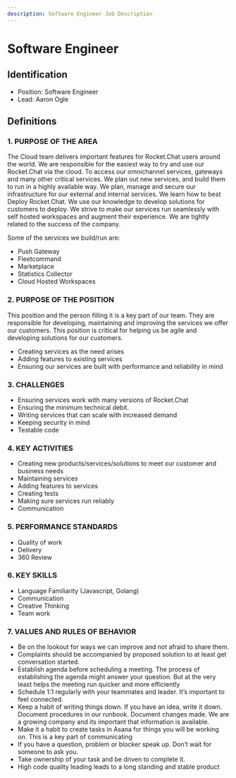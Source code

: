 ```yaml
---
description: Software Engineer Job Description
---
```


# Software Engineer

## Identification

* Position: Software Engineer
* Lead: Aaron Ogle

## Definitions

### 1. PURPOSE OF THE AREA

The Cloud team delivers important features for Rocket.Chat users around the world. We are responsible for the easiest way to try and use our Rocket.Chat via the cloud. To access our omnichannel services, gateways and many other critical services. We plan out new services, and build them to run in a highly available way. We plan, manage and secure our infrastructure for our external and internal services. We learn how to best Deploy Rocket.Chat. We use our knowledge to develop solutions for customers to deploy. We strive to make our services run seamlessly with self hosted workspaces and augment their experience. We are tightly related to the success of the company.

Some of the services we build/run are:

* Push Gateway
* Fleetcommand
* Marketplace
* Statistics Collector
* Cloud Hosted Workspaces

### 2. PURPOSE OF THE POSITION

This position and the person filling it is a key part of our team. They are responsible for developing, maintaining and improving the services we offer our customers. This position is critical for helping us be agile and developing solutions for our customers.

* Creating services as the need arises
* Adding features to existing services
* Ensuring our services are built with performance and reliability in mind

### 3. CHALLENGES

* Ensuring services work with many versions of Rocket.Chat
* Ensuring the minimum technical debit.
* Writing services that can scale with increased demand
* Keeping security in mind
* Testable code

### 4. KEY ACTIVITIES

* Creating new products/services/solutions to meet our customer and business needs
* Maintaining services
* Adding features to services
* Creating tests
* Making sure services run reliably
* Communication

### 5. PERFORMANCE STANDARDS

* Quality of work
* Delivery
* 360 Review

### 6. KEY SKILLS

* Language Familiarity \(Javascript, Golang\)
* Communication
* Creative Thinking
* Team work

### 7. VALUES AND RULES OF BEHAVIOR

* Be on the lookout for ways we can improve and not afraid to share them.
* Complaints should be accompanied by proposed solution to at least get conversation started.
* Establish agenda before scheduling a meeting.  The process of establishing the agenda might answer your question.  But at the very least helps the meeting run quicker and more efficiently
* Schedule 1:1 regularly with your teammates and leader.  It’s important to feel connected.
* Keep a habit of writing things down. If you have an idea, write it down.  Document procedures in our runbook.  Document changes made.  We are a growing company and its important that information is available.
* Make it a habit to create tasks in Asana for things you will be working on.  This is a key part of communicating
* If you have a question, problem or blocker speak up.  Don’t wait for someone to ask you.
* Take ownership of your task and be driven to complete it.
* High code quality leading leads to a long standing and stable product

